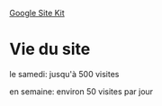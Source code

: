 


[Google Site Kit](https://lannion-pleumeur.catholique.fr/wp-admin/admin.php?page=googlesitekit-dashboard#traffic)



# Vie du site

le samedi: jusqu'à 500 visites

en semaine: environ 50 visites par jour
